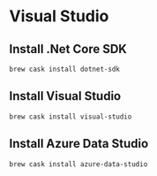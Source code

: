 # Visual Studio

## Install .Net Core SDK

```
brew cask install dotnet-sdk
```

## Install Visual Studio

```
brew cask install visual-studio
```

## Install Azure Data Studio

```
brew cask install azure-data-studio
```

